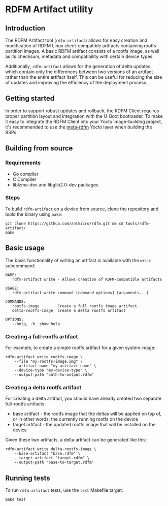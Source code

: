 # RDFM Artifact utility

## Introduction

The RDFM Artifact tool (`rdfm-artifact`) allows for easy creation and modification of RDFM Linux client-compatible artifacts containing rootfs partition images. 
A basic RDFM artifact consists of a rootfs image, as well as its checksum, metadata and compatibility with certain device types.

Additionally, `rdfm-artifact` allows for the generation of delta updates, which contain only the differences between two versions of an artifact rather than the entire artifact itself.
This can be useful for reducing the size of updates and improving the efficiency of the deployment process.

## Getting started

In order to support robust updates and rollback, the RDFM Client requires proper partition layout and integration with the U-Boot bootloader. To make it easy to integrate the RDFM Client into your Yocto image-building project, it's recommended to use the [meta-rdfm](https://github.com/antmicro/meta-antmicro/tree/master/meta-rdfm) Yocto layer when building the BSPs.

## Building from source

### Requirements

* Go compiler
* C Compiler
* liblzma-dev and libglib2.0-dev packages

### Steps

To build `rdfm-artifact` on a device from source, clone the repository and build the binary using `make`:

```
git clone https://github.com/antmicro/rdfm.git && cd tools/rdfm-artifact/
make
```

## Basic usage

The basic functionality of writing an artifact is available with the `write` subcommand:

```
NAME:
   rdfm-artifact write - Allows creation of RDFM-compatible artifacts

USAGE:
   rdfm-artifact write command [command options] [arguments...]

COMMANDS:
   rootfs-image        Create a full rootfs image artifact
   delta-rootfs-image  Create a delta rootfs artifact

OPTIONS:
   --help, -h  show help
```

### Creating a full-rootfs artifact

For example, to create a simple rootfs artifact for a given system image:

```
rdfm-artifact write rootfs-image \
	--file "my-rootfs-image.img" \
	--artifact-name "my-artifact-name" \
	--device-type "my-device-type" \
	--output-path "path-to-output.rdfm"
```

### Creating a delta rootfs artifact

For creating a delta artifact, you should have already created two separate full-rootfs artifacts:

- base artifact - the rootfs image that the deltas will be applied on top of, or in other words: the currently running rootfs on the device
- target artifact - the updated rootfs image that will be installed on the device

Given these two artifacts, a delta artifact can be generated like this:

```
rdfm-artifact write delta-rootfs-image \
    --base-artifact "base.rdfm" \
    --target-artifact "target.rdfm" \
    --output-path "base-to-target.rdfm"
```

## Running tests

To run `rdfm-artifact` tests, use the `test`  Makefile target:

```
make test
```
